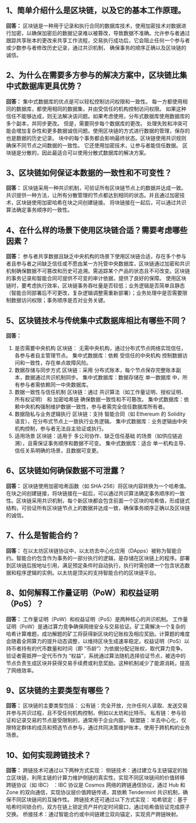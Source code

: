 ## 1、简单介绍什么是区块链，以及它的基本工作原理。
**回答：**
区块链是一种用于记录和执行合同的数据库技术，使用加密技术对数据进行加密，以确保加密后的数据记录难以被篡改，导致数据不准确。允许参与者通过跟踪共享账本的更改来共享工作流程，交易执行成功后，它会阻止任何一个参与者或少数参与者修改历史记录，通过共识机制， 确保事务的顺序正确以及区块链的诚信。 

## 2、为什么在需要多方参与的解决方案中，区块链比集中式数据库更具优势？
**回答：**
集中式数据库的优点是可以轻松控制访问权限和一致性。 每一方都使用相同的数据库，都使用相同的数据集，并由受信任的机构控制访问权限。 如果这种信任不能够达成，则无法解决该问题。如果考虑使用，分布式数据库使用数据库的多个副本，并同步更改。  但是，需要同步每个数据库的更改。 处理失败和冲突可能会增加复杂性和更多数据诚信问题。使用区块链的方式进行数据的管理，保存的也是数据的历史记录。 块中的每个事务都会影响最终状态。区块链使用共识规则确保不同节点之间数据的一致性。 它还使用加密技术，让参与者能信任数据。 区块链是分散的，因此最适合可以使用分散式数据库的解决方案。

## 3、区块链如何保证本数据的一致性和不可变性？
**回答：**
区块链采用一种共识机制，可验证所有区块链节点上的数据并达成一致。 共识提供一种方法，让所有分散管理的节点都达到相同的状态。并且通过加密技术，区块链使用加密哈希在块之间创建链接。 将块链接在一起后，可以通过共识算法确定事务顺序的一致性。 

## 4、在什么样的场景下使用区块链合适？需要考虑哪些因素？
**回答：**
参与者共享数据且缺乏中央机构的场景下使用区块链合适，存在多个参与者且参与者之间缺乏信任或不愿由某一方托管中央数据库，区块链通过加密和共识机制确保数据不可篡改和历史可追溯。需追踪某个产品的状态且不可改变。区块链的事务记录和智能合同可提供不可变的审计依据，提供了良好的保障。
使用区块链时，要考虑执行效率，区块链事务吞吐量是否较低；业务逻辑是否简单且静态（智能合同部署后不可更改，复杂逻辑调整需重新部署）；业务处理中是否需要限制数据访问权限；事务顺序是否对业务关键。

## 5、区块链技术与传统集中式数据库相比有哪些不同？
**回答：**
1. 是否需要中央机构
  区块链： 无需中央机构，通过分布式节点网络实现信任，各参与者自主管理节点。
  集中式数据库：依赖 受信任的中央机构 控制数据访问和一致性，存在单点故障风险。
2. 数据存储与同步方式
  区块链：采用 分布式账本，每个节点保存完整账本副本，数据通过共识机制同步。
  集中式数据库：数据存储在 单一数据库 中，所有参与者需依赖同一中央数据库。
3. 数据一致性与信任机制
  区块链：通过 共识算法（如工作量证明、授权证明、所有权证明） 和 加密哈希链 确保数据一致性和不可篡改。
  集中式数据库：依赖中央机构强制维护数据一致性，参与者需完全信任数据库所有者。
4. 数据隐私与业务逻辑执行
  区块链：支持 智能合同（如 Ethereum 的 Solidity 语言），在分布式节点上一致执行业务逻辑。
  集中式数据库：业务逻辑由中央机构控制，参与者无法自主验证或执行。
5. 适用场景
  区块链：适用于 多公司协作、缺乏信任基础 的场景（如供应链追溯），且需保证事务顺序和数据不可变。
  集中式数据库：适合 单一机构主导、信任关系明确的场景，且数据可变更。
  
## 6、区块链如何确保数据不可泄露？
**回答：**
区块链使用加密哈希函数（如 SHA-256）将区块内容转换为一个哈希值。在块之间创建链接，将块链接在一起后，可以通过共识算法确定事务顺序的一致性。区块链采用共识机制，每个新区块都会包含前面一个区块的哈希值，形成链式结构，可验证所有区块链节点上的数据并达成一致，确保事务顺序正确以及区块链的诚信。

## 7、什么是智能合约？
**回答：**
在以太坊区块链协议中，以太坊去中心化应用（DApps）被称为智能合约。智能合约包含作为事务的一部分执行的逻辑，是存储在区块链上的程序。部署到区块链后按地址引用，满足预定条件时自动执行，执行时需创建一个包含状态数据和程序逻辑的实例。以太坊是顶尖的支持智能合约的区块链平台。

## 8、如何解释工作量证明（PoW）和权益证明（PoS）？
**回答：**
工作量证明（PoW）和权益证明（PoS）是两种核心的共识机制。
工作量证明（PoW）是通过算力竞争确保网络安全与交易验证。矿工需解决一个复杂的哈希计算难题，成功解题的矿工将获得新区块的记账权及相应奖励。计算题的难度会随着全网算力的提升动态调整，以维持区块生成速率稳定。权益证明（PoS）以持币者持有的代币数量和时间（即 “币龄”）为依据分配记账权，取代算力竞争。验证者需抵押一定代币作为 “权益”，系统通过算法随机选择验证节点，被选中的节点负责生成区块并获得交易手续费或利息奖励。这种机制减少了能源消耗，提高了网络效率。

## 9、区块链的主要类型有哪些？
**回答：**
区块链的主要类型包括：
公有链：完全开放，允许任何人读取、发送交易并参与共识过程，且不受任何机构控制，例如以太坊和比特币。
私有链：参与验证和记录交易的节点是受限制的，通常用于企业内部。
联盟链：半去中心化，仅限特定群体的成员和预选节点参与，通过共同决策维护账本，使用于跨机构的业务场景。

## 10、如何实现跨链技术？
**回答：**
跨链技术可通过以下两种方式实现：
侧链技术：通过建立与主链锚定的独立区块链，利用主链的计算力维护侧链的真实性，实现不同区块链间的价值转移
跨链协议（如 IBC） ：IBC 协议是 Cosmos 网络的跨链通信协议，通过 Hub 和 Zone 的双向通信，实现协议层价值跨链传递，其依赖 Tendermint 共识机制，确保不同区块链间的互操作性。
跨链技术还可通过以下方式实现：
哈希锁定：基于哈希时间锁合约，双方在链上锁定资产并约定时间窗口，通过哈希值验证完成原子交换。
桥接技术：通过智能合约或中间链建立双向锚定，实现资产跨链映射。
